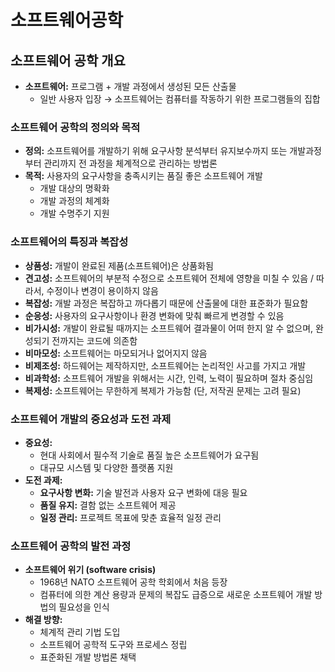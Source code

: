 # 소프트웨어공학

## 소프트웨어 공학 개요

- **소프트웨어:** 프로그램 + 개발 과정에서 생성된 모든 산출물
    - 일반 사용자 입장 → 소프트웨어는 컴퓨터를 작동하기 위한 프로그램들의 집합

### 소프트웨어 공학의 정의와 목적

- **정의:** 소프트웨어를 개발하기 위해 요구사항 분석부터 유지보수까지 또는 개발과정부터 관리까지 전 과정을 체계적으로 관리하는 방법론
- **목적:** 사용자의 요구사항을 충족시키는 품질 좋은 소프트웨어 개발
    - 개발 대상의 명확화
    - 개발 과정의 체계화
    - 개발 수명주기 지원

### 소프트웨어의 특징과 복잡성

- **상품성:** 개발이 완료된 제품(소프트웨어)은 상품화됨
- **견고성:** 소프트웨어의 부분적 수정으로 소프트웨어 전체에 영향을 미칠 수 있음 / 따라서, 수정이나 변경이 용이하지 않음
- **복잡성:** 개발 과정은 복잡하고 까다롭기 때문에 산출물에 대한 표준화가 필요함
- **순응성:** 사용자의 요구사항이나 환경 변화에 맞춰 빠르게 변경할 수 있음
- **비가시성:** 개발이 완료될 때까지는 소프트웨어 결과물이 어떠 한지 알 수 없으며, 완성되기 전까지는 코드에 의존함
- **비마모성:** 소프트웨어는 마모되거나 없어지지 않음
- **비제조성:** 하드웨어는 제작하지만, 소프트웨어는 논리적인 사고를 가지고 개발
- **비과학성:** 소프트웨어 개발을 위해서는 시간, 인력, 노력이 필요하며 절차 중심임
- **복제성:** 소프트웨어는 무한하게 복제가 가능함 (단, 저작권 문제는 고려 필요)

### 소프트웨어 개발의 중요성과 도전 과제

- **중요성:**
    - 현대 사회에서 필수적 기술로 품질 높은 소프트웨어가 요구됨
    - 대규모 시스템 및 다양한 플랫폼 지원
- **도전 과제:**
    - **요구사항 변화:** 기술 발전과 사용자 요구 변화에 대응 필요
    - **품질 유지:** 결함 없는 소프트웨어 제공
    - **일정 관리:** 프로젝트 목표에 맞춘 효율적 일정 관리

### 소프트웨어 공학의 발전 과정

- **소프트웨어 위기 (software crisis)**
    - 1968년 NATO 소프트웨어 공학 학회에서 처음 등장
    - 컴퓨터에 의한 계산 용량과 문제의 복잡도 급증으로 새로운 소프트웨어 개발 방법의 필요성을 인식
- **해결 방향:**
    - 체계적 관리 기법 도입
    - 소프트웨어 공학적 도구와 프로세스 정립
    - 표준화된 개발 방법론 채택
